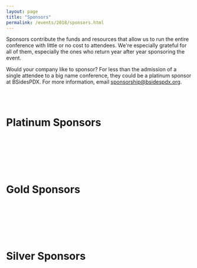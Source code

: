 ```yaml
---
layout: page
title: "Sponsors"
permalink: /events/2018/sponsors.html
---
```


Sponsors contribute the funds and resources that allow us to run the entire conference with little or no cost to attendees. We're especially grateful for all of them, especially the ones who return year after year sponsoring the event.

Would your company like to sponsor? For less than the admission of a single attendee to a big name conference, they could be a platinum sponsor at BSidesPDX. For more information, email <a href="mailto:sponsorship@bsidespdx.org">sponsorship@bsidespdx.org</a>.

<p>&nbsp;</p>
<div class="row">
  <div class="columns small-12"><h1 class="center-text"><strong>Platinum Sponsors</strong></h1></div>
</div>
<p>&nbsp;</p>
<div class="row">
  <div class="columns small-6"><img src="/images/2018/web-logos/a10.png" alt="" class="center"/></div>
  <div class="columns small-6"><img src="/images/2018/web-logos/ctrlh.png" alt="" class="center"/></div>
  <div class="columns small-6"><img src="/images/2018/web-logos/hackerone.png" alt="" class="center"/></div>
  <div class="columns small-6"><img src="/images/2018/web-logos/intel.png" alt="" class="center"/></div>
  <div class="columns small-6"><img src="/images/2018/web-logos/mozilla.png" alt="" class="center"/></div>
  <div class="columns small-6"><img src="/images/2018/web-logos/netspi.png" alt="" class="center"/></div>
  <div class="columns small-6"><img src="/images/2018/web-logos/oracle.png" alt="" class="center"/></div>
  <div class="columns small-6"><img src="/images/2018/web-logos/salesforce.png" alt="" class="center"/></div>
  <div class="columns small-6"><img src="/images/2018/web-logos/securinghardware.png" alt="" class="center"/></div>
  <div class="columns small-6"><img src="/images/2018/web-logos/symantec.png" alt="" class="center"/></div>
  <div class="columns small-6 small-pull-6"><img src="/images/2018/web-logos/oshpark.png" alt="" class="center"/></div>
</div>
<p>&nbsp;</p>
<div class="row">
  <div class="columns small-12"><h1 class="center-text"><strong>Gold Sponsors</strong></h1></div>
</div>
<p>&nbsp;</p>
<div class="row">
  <div class="columns small-6"><img src="/images/2018/web-logos/cyberark.png" alt="" class="center"/></div>
  <div class="columns small-6"><img src="/images/2018/web-logos/dejavu.png" alt="" class="center"/></div>
  <div class="columns small-6"><img src="/images/2018/web-logos/eclypsium.png" alt="" class="center"/></div>
  <div class="columns small-6"><img src="/images/2018/web-logos/fortinet.png" alt="" class="center"/></div>
  <div class="columns small-6"><img src="/images/2018/web-logos/bpm.png" alt="" class="center"/></div>
  <div class="columns small-6"><img src="/images/2018/web-logos/incomm.png" alt="" class="center"/></div>
  <div class="columns small-6"><img src="/images/2018/web-logos/newrelic.png" alt="" class="center"/></div>
  <div class="columns small-6"><img src="/images/2018/web-logos/recordedfuture.png" alt="" class="center"/></div>
  <div class="columns small-6"><img src="/images/2018/web-logos/tripwire.png" alt="" class="center"/></div>
  <div class="columns small-6"><img src="/images/2018/web-logos/twilio.png" alt="" class="center"/></div>
</div>
<p>&nbsp;</p>
<div class="row">
  <div class="columns small-12"><h1 class="center-text"><strong>Silver Sponsors</strong></h1></div>
</div>
<p>&nbsp;</p>
<div class="row">
  <div class="columns small-6"><img src="/images/2018/web-logos/identitytechnologies.png" alt="" class="center"/></div>
  <div class="columns small-6"><img src="/images/2018/web-logos/isaca.png" alt="" class="center"/></div>
  <div class="columns small-6"><img src="/images/2018/web-logos/nostarch.png" alt="" class="center"/></div>
  <div class="columns small-6"><img src="/images/2018/web-logos/summit.png" alt="" class="center"/></div>
  <div class="columns small-6"><img src="/images/2018/web-logos/leviathan.png" alt="" class="center"/></div>
  <div class="columns small-6"><img src="/images/2018/web-logos/swordandshield.png" alt="" class="center"/></div>
</div>